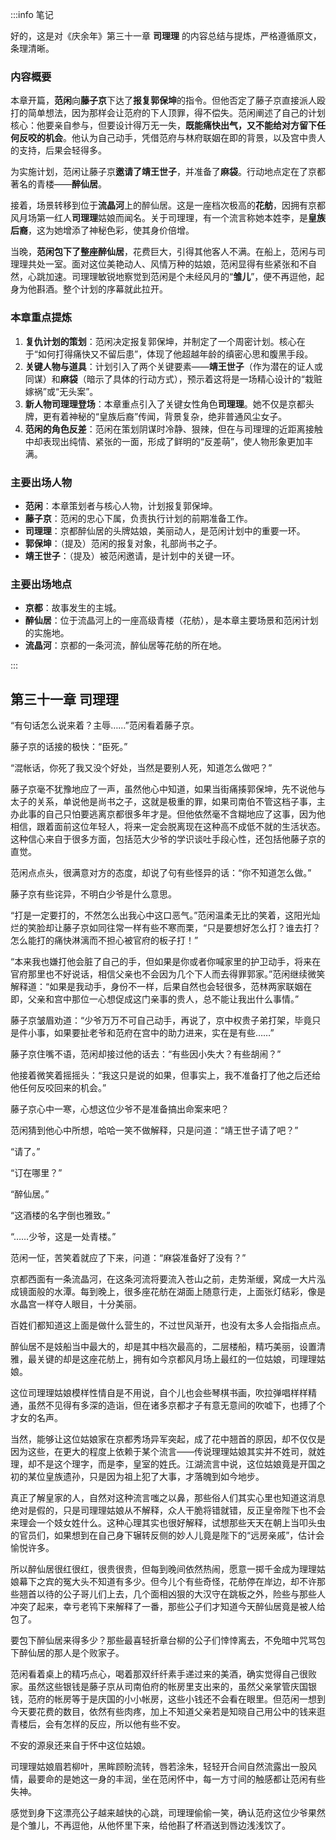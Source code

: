 :::info 笔记

好的，这是对《庆余年》第三十一章 **司理理** 的内容总结与提炼，严格遵循原文，条理清晰。

### 内容概要

本章开篇，**范闲**向**藤子京**下达了**报复郭保坤**的指令。但他否定了藤子京直接派人殴打的简单想法，因为那样会让范府的下人顶罪，得不偿失。范闲阐述了自己的计划核心：他要亲自参与，但要设计得万无一失，**既能痛快出气，又不能给对方留下任何反咬的机会**。他认为自己动手，凭借范府与林府联姻在即的背景，以及宫中贵人的支持，后果会轻得多。

为实施计划，范闲让藤子京**邀请了靖王世子**，并准备了**麻袋**。行动地点定在了京都著名的青楼——**醉仙居**。

接着，场景转移到位于**流晶河**上的醉仙居。这是一座档次极高的**花舫**，因拥有京都风月场第一红人**司理理**姑娘而闻名。关于司理理，有一个流言称她本姓李，是**皇族后裔**，这为她增添了神秘色彩，使其身价倍增。

当晚，**范闲包下了整座醉仙居**，花费巨大，引得其他客人不满。在船上，范闲与司理理共处一室。面对这位美艳动人、风情万种的姑娘，范闲显得有些紧张和不自然，心跳加速。司理理敏锐地察觉到范闲是个未经风月的“**雏儿**”，便不再逗他，起身为他斟酒。整个计划的序幕就此拉开。

### 本章重点提炼

1.  **复仇计划的策划**：范闲决定报复郭保坤，并制定了一个周密计划。核心在于“如何打得痛快又不留后患”，体现了他超越年龄的缜密心思和腹黑手段。
2.  **关键人物与道具**：计划引入了两个关键要素——**靖王世子**（作为潜在的证人或同谋）和**麻袋**（暗示了具体的行动方式），预示着这将是一场精心设计的“栽赃嫁祸”或“无头案”。
3.  **新人物司理理登场**：本章重点引入了关键女性角色**司理理**。她不仅是京都头牌，更有着神秘的“皇族后裔”传闻，背景复杂，绝非普通风尘女子。
4.  **范闲的角色反差**：范闲在策划阴谋时冷静、狠辣，但在与司理理的近距离接触中却表现出纯情、紧张的一面，形成了鲜明的“反差萌”，使人物形象更加丰满。

### 主要出场人物

*   **范闲**：本章策划者与核心人物，计划报复郭保坤。
*   **藤子京**：范闲的忠心下属，负责执行计划的前期准备工作。
*   **司理理**：京都醉仙居的头牌姑娘，美丽动人，是范闲计划中的重要一环。
*   **郭保坤**：（提及）范闲的报复对象，礼部尚书之子。
*   **靖王世子**：（提及）被范闲邀请，是计划中的关键一环。

### 主要出场地点

*   **京都**：故事发生的主城。
*   **醉仙居**：位于流晶河上的一座高级青楼（花舫），是本章主要场景和范闲计划的实施地。
*   **流晶河**：京都的一条河流，醉仙居等花舫的所在地。

:::

## 第三十一章 **司理理**

“有句话怎么说来着？主辱……”范闲看着藤子京。

藤子京的话接的极快：“臣死。”

“混帐话，你死了我又没个好处，当然是要别人死，知道怎么做吧？”

藤子京毫不犹豫地应了一声，虽然他心中知道，如果当街痛揍郭保坤，先不说他与太子的关系，单说他是尚书之子，这就是极重的罪，如果司南伯不管这档子事，主办此事的自己只怕要逃离京都很多年才是。但他依然毫不含糊地应了这事，因为他相信，跟着面前这位年轻人，将来一定会脱离现在这种高不成低不就的生活状态。这种信心来自于很多方面，包括范大少爷的学识谈吐手段心性，还包括他藤子京的直觉。

范闲点点头，很满意对方的态度，却说了句有些怪异的话：“你不知道怎么做。”

藤子京有些诧异，不明白少爷是什么意思。

“打是一定要打的，不然怎么出我心中这口恶气。”范闲温柔无比的笑着，这阳光灿烂的笑脸却让藤子京如同往常一样有些不寒而栗，“只是要想好怎么打？谁去打？怎么能打的痛快淋漓而不担心被官府的板子打！”

“本来我也嫌打他会脏了自己的手，但如果是你或者你喊家里的护卫动手，将来在官府那里也不好说话，相信父亲也不会因为几个下人而去得罪郭家。”范闲继续微笑解释道：“如果是我动手，身份不一样，后果自然也会轻很多，范林两家联姻在即，父亲和宫中那位一心想促成这门亲事的贵人，总不能让我出什么事情。”

藤子京皱眉劝道：“少爷万万不可自己动手，再说了，京中权贵子弟打架，毕竟只是件小事，如果要扯老爷和范府在宫中的助力进来，实在是有些……”

藤子京住嘴不语，范闲却接过他的话去：“有些因小失大？有些胡闹？”

他接着微笑着摇摇头：“我这只是说的如果，但事实上，我不准备打了他之后还给他任何反咬回来的机会。”

藤子京心中一寒，心想这位少爷不是准备搞出命案来吧？

范闲猜到他心中所想，哈哈一笑不做解释，只是问道：“靖王世子请了吧？”

“请了。”

“订在哪里？”

“醉仙居。”

“这酒楼的名字倒也雅致。”

“……少爷，这是一处青楼。”

范闲一怔，苦笑着就应了下来，问道：“麻袋准备好了没有？”

京都西面有一条流晶河，在这条河流将要流入苍山之前，走势渐缓，窝成一大片泓成镜面般的水潭。每到晚上，很多座花舫在湖面上随意行走，上面张灯结彩，像是水晶宫一样夺人眼目，十分美丽。

百姓们都知道这上面是做什么营生的，不过世风渐开，也没有太多人会指指点点。

醉仙居不是妓船当中最大的，却是其中档次最高的，二层楼船，精巧美丽，设置清雅，最关键的却是这座花舫上，拥有如今京都风月场上最红的一位姑娘，司理理姑娘。

这位司理理姑娘模样性情自是不用说，自个儿也会些琴棋书画，吹拉弹唱样样精通，虽然不见得有多深的造诣，但在诸多京都才子有意无意间的吹嘘下，也搏了个才女的名声。

当然，能够让这位姑娘家在京都秀场异军突起，成了花中翘首的原因，却不仅仅是因为这些，在更大的程度上依赖于某个流言——传说理理姑娘其实并不姓司，就姓理，却不是这个理字，而是李，皇室的姓氏。江湖流言中说，这位姑娘竟是开国之初的某位皇族遗孙，只是因为祖上犯了大事，才落魄到如今地步。

真正了解皇家的人，自然对这种流言嗤之以鼻，那些俗人们其实心里也知道这消息绝对是假的，只是司理理姑娘从不解释，众人干脆将错就错，反正皇帝陛下也不会来理会一个妓女姓什么。这种心理其实也很好解释，试想那些天天在朝上当叩头虫的官员们，如果想到在自己身下辗转反侧的妙人儿竟是陛下的“远房亲戚”，估计会愉悦许多。

所以醉仙居很红很红，很贵很贵，但每到晚间依然热闹，愿意一掷千金成为理理姑娘幕下之宾的冤大头不知道有多少。但今儿个有些奇怪，花舫停在岸边，却不许那些翘首以待的公子哥儿们上去，几个面相凶狠的大汉守在跳板之外，险些与那些人冲突了起来，幸亏老鸨下来解释了一番，那些公子们才知道今天醉仙居竟是被人给包了。

要包下醉仙居来得多少？那些最喜轻折章台柳的公子们悻悻离去，不免暗中咒骂包下醉仙居的那人是个败家子。

范闲看着桌上的精巧点心，喝着那双纤纤素手递过来的美酒，确实觉得自己很败家。虽然这些银钱是藤子京从司南伯府的帐房里支出来的，虽然父亲掌管庆国银钱，范府的帐房等于是庆国的小小帐房，这些小钱还不会看在眼里。但范闲一想到今天要花费的数目，依然有些肉疼，加上不知道父亲若是知晓自己用公中的钱来逛青楼后，会有怎样的反应，所以他有些不安。

不安的源泉还来自于怀中这位姑娘。

司理理姑娘眉若柳叶，黑眸顾盼流转，唇若涂朱，轻轻开合间自然流露出一股风情，最要命的是她这一身的丰润，坐在范闲怀中，每一方寸间的触感都让范闲有些失神。

感觉到身下这漂亮公子越来越快的心跳，司理理偷偷一笑，确认范府这位少爷果然是个雏儿，不再逗他，从他怀里下来，给他斟了杯酒送到唇边浅浅饮了。

